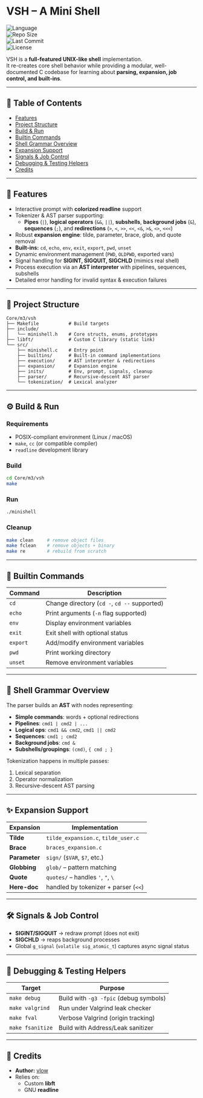 # VSH – A Mini Shell  

![Language](https://img.shields.io/github/languages/top/vlow-dev/vsh)  
![Repo Size](https://img.shields.io/github/repo-size/vlow-dev/vsh)  
![Last Commit](https://img.shields.io/github/last-commit/vlow-dev/vsh)  
![License](https://img.shields.io/badge/license-MIT-blue)  

VSH is a **full-featured UNIX-like shell** implementation.  
It re-creates core shell behavior while providing a modular, well-documented C codebase for learning about **parsing, expansion, job control, and built-ins**.

---

## 📑 Table of Contents  
- [Features](#-features)  
- [Project Structure](#-project-structure)  
- [Build & Run](#️-build--run)  
- [Builtin Commands](#-builtin-commands)  
- [Shell Grammar Overview](#-shell-grammar-overview)  
- [Expansion Support](#-expansion-support)  
- [Signals & Job Control](#-signals--job-control)  
- [Debugging & Testing Helpers](#-debugging--testing-helpers)  
- [Credits](#-credits)  

---

## 🚀 Features  
- Interactive prompt with **colorized readline** support  
- Tokenizer & AST parser supporting:  
  - **Pipes** (`|`), **logical operators** (`&&`, `||`), **subshells**, **background jobs** (`&`), **sequences** (`;`), and **redirections** (`>`, `<`, `>>`, `<<`, `<&`, `>&`, `<>`, `<<<`)  
- Robust **expansion engine**: tilde, parameter, brace, glob, and quote removal  
- **Built-ins:** `cd`, `echo`, `env`, `exit`, `export`, `pwd`, `unset`  
- Dynamic environment management (`PWD`, `OLDPWD`, exported vars)  
- Signal handling for **SIGINT, SIGQUIT, SIGCHLD** (mimics real shell)  
- Process execution via an **AST interpreter** with pipelines, sequences, subshells  
- Detailed error handling for invalid syntax & execution failures  

---

## 📂 Project Structure  
```
Core/m3/vsh
├── Makefile           # Build targets
├── include/
│   └── minishell.h    # Core structs, enums, prototypes
├── libft/             # Custom C library (static link)
└── src/
    ├── minishell.c    # Entry point
    ├── builtins/      # Built-in command implementations
    ├── execution/     # AST interpreter & redirections
    ├── expansion/     # Expansion engine
    ├── inits/         # Env, prompt, signals, cleanup
    ├── parser/        # Recursive-descent AST parser
    └── tokenization/  # Lexical analyzer
```

---

## ⚙️ Build & Run  

### Requirements  
- POSIX-compliant environment (Linux / macOS)  
- `make`, `cc` (or compatible compiler)  
- `readline` development library  

### Build  
```bash
cd Core/m3/vsh
make
```

### Run  
```bash
./minishell
```

### Cleanup  
```bash
make clean     # remove object files
make fclean    # remove objects + binary
make re        # rebuild from scratch
```

---

## 🔧 Builtin Commands  

| Command   | Description |
|-----------|-------------|
| `cd`      | Change directory (`cd -`, `cd --` supported) |
| `echo`    | Print arguments (`-n` flag supported) |
| `env`     | Display environment variables |
| `exit`    | Exit shell with optional status |
| `export`  | Add/modify environment variables |
| `pwd`     | Print working directory |
| `unset`   | Remove environment variables |

---

## 🧩 Shell Grammar Overview  
The parser builds an **AST** with nodes representing:  
- **Simple commands**: words + optional redirections  
- **Pipelines**: `cmd1 | cmd2 | ...`  
- **Logical ops**: `cmd1 && cmd2`, `cmd1 || cmd2`  
- **Sequences**: `cmd1 ; cmd2`  
- **Background jobs**: `cmd &`  
- **Subshells/groupings**: `(cmd)`, `{ cmd ; }`  

Tokenization happens in multiple passes:  
1. Lexical separation  
2. Operator normalization  
3. Recursive-descent AST parsing  

---

## ✨ Expansion Support  

| Expansion   | Implementation |
|-------------|----------------|
| **Tilde**   | `tilde_expansion.c`, `tilde_user.c` |
| **Brace**   | `braces_expansion.c` |
| **Parameter** | `sign/` (`$VAR`, `$?`, etc.) |
| **Globbing** | `glob/` – pattern matching |
| **Quote**   | `quotes/` – handles `'`, `"`, `\` |
| **Here-doc** | handled by tokenizer + parser (`<<`) |

---

## 🛠️ Signals & Job Control  
- **SIGINT/SIGQUIT** → redraw prompt (does not exit)  
- **SIGCHLD** → reaps background processes  
- Global `g_signal` (`volatile sig_atomic_t`) captures async signal status  

---

## 🐞 Debugging & Testing Helpers  

| Target           | Purpose |
|------------------|---------|
| `make debug`     | Build with `-g3 -fpic` (debug symbols) |
| `make valgrind`  | Run under Valgrind leak checker |
| `make fval`      | Verbose Valgrind (origin tracking) |
| `make fsanitize` | Build with Address/Leak sanitizer |

---

## 👤 Credits  
- **Author:** [vlow](https://github.com/vlow-dev)  
- Relies on:  
  - Custom **libft**  
  - GNU **readline**  
